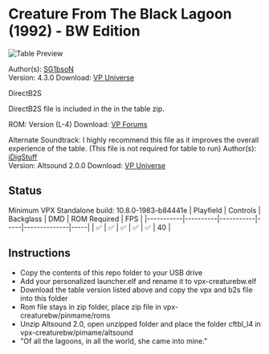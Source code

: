 # Creature From The Black Lagoon (1992) - BW Edition

![Table Preview](https://vpuniverse.com/screenshots/monthly_2021_07/Screenshot.jpg.6910acb0148b2f3d2ad858f4393e684a.jpg)

Author(s): [SG1bsoN](https://vpuniverse.com/profile/34010-sg1bson/)  
Version: 4.3.0 
Download: [VP Universe](https://vpuniverse.com/files/file/6978-creature-from-the-black-lagoon-bally-1992-sg1bson-bw-mod/)

DirectB2S

DirectB2S file is included in the in the table zip.

ROM:
Version (L-4)
Download: [VP Forums](https://www.vpforums.org/index.php?app=downloads&showfile=1169)

Alternate Soundtrack:
I highly recommend this file as it improves the overall experience of the table. (This file is not required for table to run)
Author(s): [iDigStuff](https://vpuniverse.com/profile/29753-idigstuff/)  
Version: Altsound 2.0.0
Download: [VP Universe](https://vpuniverse.com/files/file/5936-altsound-20-creature-from-the-black-lagoon-bally-1992/)
## Status 

Minimum VPX Standalone build: 10.8.0-1983-b84441e
| Playfield | Controls | Backglass | DMD | ROM Required | FPS | 
|-----------|----------|-----------|-----|--------------|-----|
| :white_check_mark: | :white_check_mark: | :white_check_mark: | :white_check_mark: | :white_check_mark: | 40 |

## Instructions

- Copy the contents of this repo folder to your USB drive
- Add your personalized launcher.elf and rename it to vpx-creaturebw.elf
- Download the table version listed above and copy the vpx and b2s file into this folder
- Rom file stays in zip folder, place zip file in vpx-creaturebw/pinmame/roms
- Unzip Altsound 2.0, open unzipped folder and place the folder cftbl_l4 in vpx-creaturebw/pimame/altsound
- "Of all the lagoons, in all the world, she came into mine."
